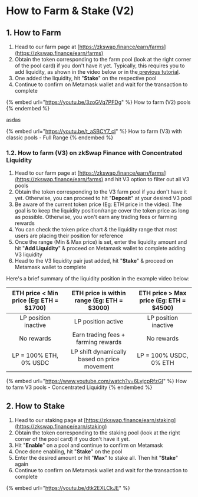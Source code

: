 # How to Farm & Stake (V2)

## 1. How to Farm

1. Head to our farm page at [https://zkswap.finance/earn/farms](https://zkswap.finance/earn/farms)
2. Obtain the token corresponding to the farm pool (look at the right corner of the pool card) if you don't have it yet. Typically, this requires you to add liquidity, as shown in the video below or in the[ previous tutorial](how-to-swap.md).
3. One added the liquidity, hit "**Stake**" on the respective pool
4. Continue to confirm on Metamask wallet and wait for the transaction to complete

{% embed url="https://youtu.be/3zoGVq7PFDg" %}
How to farm (V2) pools
{% endembed %}

asdas

{% embed url="https://youtu.be/t_aSBCY7_cI" %}
How to farm (V3) with classic pools - Full Range
{% endembed %}

### 1.2. How to farm (V3) on zkSwap Finance with Concentrated Liquidity

1. Head to our farm page at [https://zkswap.finance/earn/farms](https://zkswap.finance/earn/farms) and hit V3 option to filter out all V3 pools
2. Obtain the token corresponding to the V3 farm pool if you don't have it yet. Otherwise, you can proceed to hit "**Deposit**" at your desired V3 pool
3. Be aware of the current token price (Eg: ETH price in the video). The goal is to keep the liquidity position/range cover the token price as long as possible. Otherwise, you won't earn any trading fees or farming rewards
4. You can check the token price chart & the liquidity range that most users are placing their position for reference
5. Once the range (Min & Max price) is set, enter the liquidity amount and hit "**Add Liquidity**" & proceed on Metamask wallet to complete adding V3 liquidity
6. Head to the V3 liquidity pair just added, hit "**Stake**" & proceed on Metamask wallet to complete

Here's a brief summary of the liquidity position in the example video below:

| ETH price < Min price (Eg: ETH = $1700) |  ETH price is within range (Eg: ETH = $3000) | ETH price > Max price (Eg: ETH = $4500) |
| :-------------------------------------: | :------------------------------------------: | :-------------------------------------: |
|           LP position inactive          |              LP position active              |           LP position inactive          |
|                No rewards               |      Earn trading fees + farming rewards     |                No rewards               |
|          LP = 100% ETH, 0% USDC         | LP shift dynamically based on price movement |          LP = 100% USDC, 0% ETH         |

{% embed url="https://www.youtube.com/watch?v=6LyjcpRfzGI" %}
How to farm V3 pools - Concentrated Liquidity
{% endembed %}

## 2. How to Stake

1. Head to our staking page at [https://zkswap.finance/earn/staking](https://zkswap.finance/earn/staking)
2. Obtain the token corresponding to the staking pool (look at the right corner of the pool card) if you don't have it yet.
3. Hit "**Enable**" on a pool and continue to confirm on Metamask
4. Once done enabling, hit "**Stake**" on the pool
5. Enter the desired amount or hit "**Max**" to stake all. Then hit "**Stake**" again
6. Continue to confirm on Metamask wallet and wait for the transaction to complete

{% embed url="https://youtu.be/dtk2EXLCkJE" %}
